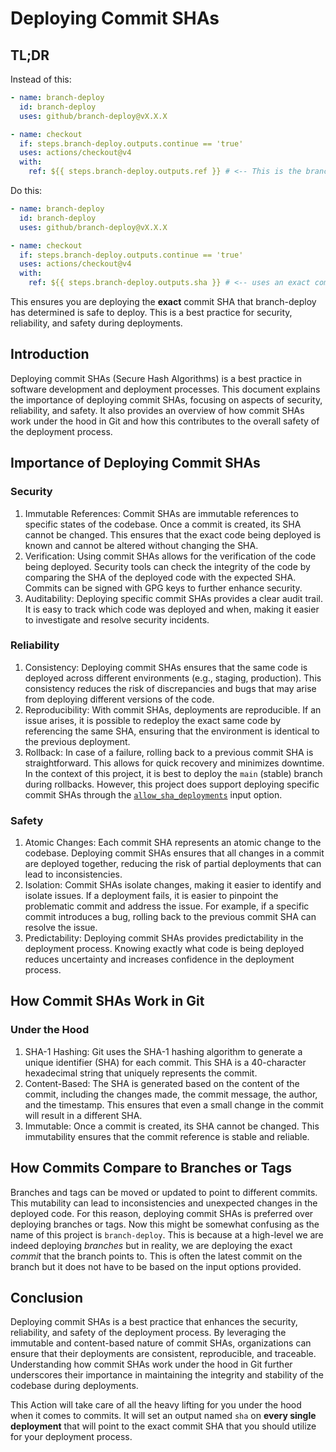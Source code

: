 # Deploying Commit SHAs

## TL;DR

Instead of this:

```yaml
- name: branch-deploy
  id: branch-deploy
  uses: github/branch-deploy@vX.X.X

- name: checkout
  if: steps.branch-deploy.outputs.continue == 'true'
  uses: actions/checkout@v4
  with:
    ref: ${{ steps.branch-deploy.outputs.ref }} # <-- This is the branch name, can be risky
```

Do this:

```yaml
- name: branch-deploy
  id: branch-deploy
  uses: github/branch-deploy@vX.X.X

- name: checkout
  if: steps.branch-deploy.outputs.continue == 'true'
  uses: actions/checkout@v4
  with:
    ref: ${{ steps.branch-deploy.outputs.sha }} # <-- uses an exact commit SHA - safe!
```

This ensures you are deploying the __exact__ commit SHA that branch-deploy has determined is safe to deploy. This is a best practice for security, reliability, and safety during deployments.

## Introduction

Deploying commit SHAs (Secure Hash Algorithms) is a best practice in software development and deployment processes. This document explains the importance of deploying commit SHAs, focusing on aspects of security, reliability, and safety. It also provides an overview of how commit SHAs work under the hood in Git and how this contributes to the overall safety of the deployment process.

## Importance of Deploying Commit SHAs

### Security

1. Immutable References: Commit SHAs are immutable references to specific states of the codebase. Once a commit is created, its SHA cannot be changed. This ensures that the exact code being deployed is known and cannot be altered without changing the SHA.
2. Verification: Using commit SHAs allows for the verification of the code being deployed. Security tools can check the integrity of the code by comparing the SHA of the deployed code with the expected SHA. Commits can be signed with GPG keys to further enhance security.
3. Auditability: Deploying specific commit SHAs provides a clear audit trail. It is easy to track which code was deployed and when, making it easier to investigate and resolve security incidents.

### Reliability

1. Consistency: Deploying commit SHAs ensures that the same code is deployed across different environments (e.g., staging, production). This consistency reduces the risk of discrepancies and bugs that may arise from deploying different versions of the code.
2. Reproducibility: With commit SHAs, deployments are reproducible. If an issue arises, it is possible to redeploy the exact same code by referencing the same SHA, ensuring that the environment is identical to the previous deployment.
3. Rollback: In case of a failure, rolling back to a previous commit SHA is straightforward. This allows for quick recovery and minimizes downtime. In the context of this project, it is best to deploy the `main` (stable) branch during rollbacks. However, this project does support deploying specific commit SHAs through the [`allow_sha_deployments`](./sha-deployments.md) input option.

### Safety

1. Atomic Changes: Each commit SHA represents an atomic change to the codebase. Deploying commit SHAs ensures that all changes in a commit are deployed together, reducing the risk of partial deployments that can lead to inconsistencies.
2. Isolation: Commit SHAs isolate changes, making it easier to identify and isolate issues. If a deployment fails, it is easier to pinpoint the problematic commit and address the issue. For example, if a specific commit introduces a bug, rolling back to the previous commit SHA can resolve the issue.
3. Predictability: Deploying commit SHAs provides predictability in the deployment process. Knowing exactly what code is being deployed reduces uncertainty and increases confidence in the deployment process.

## How Commit SHAs Work in Git

### Under the Hood

1. SHA-1 Hashing: Git uses the SHA-1 hashing algorithm to generate a unique identifier (SHA) for each commit. This SHA is a 40-character hexadecimal string that uniquely represents the commit.
2. Content-Based: The SHA is generated based on the content of the commit, including the changes made, the commit message, the author, and the timestamp. This ensures that even a small change in the commit will result in a different SHA.
3. Immutable: Once a commit is created, its SHA cannot be changed. This immutability ensures that the commit reference is stable and reliable.

## How Commits Compare to Branches or Tags

Branches and tags can be moved or updated to point to different commits. This mutability can lead to inconsistencies and unexpected changes in the deployed code. For this reason, deploying commit SHAs is preferred over deploying branches or tags. Now this might be somewhat confusing as the name of this project is `branch-deploy`. This is because at a high-level we are indeed deploying _branches_ but in reality, we are deploying the exact _commit_ that the branch points to. This is often the latest commit on the branch but it does not have to be based on the input options provided.

## Conclusion

Deploying commit SHAs is a best practice that enhances the security, reliability, and safety of the deployment process. By leveraging the immutable and content-based nature of commit SHAs, organizations can ensure that their deployments are consistent, reproducible, and traceable. Understanding how commit SHAs work under the hood in Git further underscores their importance in maintaining the integrity and stability of the codebase during deployments.

This Action will take care of all the heavy lifting for you under the hood when it comes to commits. It will set an output named `sha` on __every single deployment__ that will point to the exact commit SHA that you should utilize for your deployment process.
